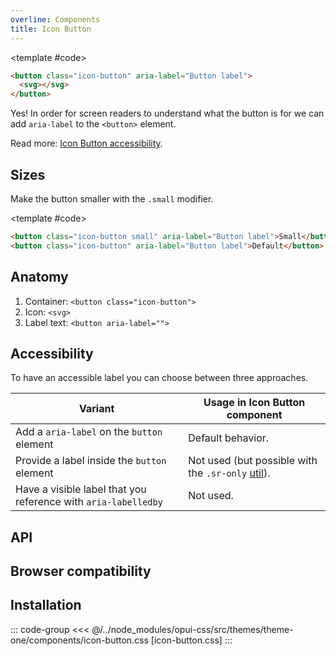 ```yaml
---
overline: Components
title: Icon Button
---
```


<script setup>
import Baseline from "../.vitepress/theme/app/components/Baseline.vue"
import Example from "../.vitepress/theme/app/components/Example.vue"
import Alert from "../.vitepress/theme/app/components/Alert.vue"
</script>

<style>
	.anatomy {
		outline: var(--_anatomy-border-gray);
		outline-offset: 2px;
		& > * {
			outline: var(--_anatomy-border-red);
		}
	}
</style>

<Example row>
<template #example>
 <button class="icon-button" aria-label="Button label">
			<svg xmlns="http://www.w3.org/2000/svg" width="32" height="32" viewBox="0 0 32 32"><path fill="currentColor" d="M13.5 6.5V7h5v-.5a2.5 2.5 0 0 0-5 0m-2 .5v-.5a4.5 4.5 0 1 1 9 0V7H28a1 1 0 1 1 0 2h-1.508L24.6 25.568A5 5 0 0 1 19.63 30h-7.26a5 5 0 0 1-4.97-4.432L5.508 9H4a1 1 0 0 1 0-2zm2.5 6.5a1 1 0 1 0-2 0v10a1 1 0 1 0 2 0zm5-1a1 1 0 0 0-1 1v10a1 1 0 1 0 2 0v-10a1 1 0 0 0-1-1"/></svg>
		</button>
		 <button class="icon-button" aria-label="Button label">
			<svg xmlns="http://www.w3.org/2000/svg" width="32" height="32" viewBox="0 0 32 32"><path fill="currentColor" d="M21.65 3.434a4.889 4.889 0 1 1 6.915 6.914l-.902.901l-6.914-6.914zM19.335 5.75L4.357 20.73a3.7 3.7 0 0 0-1.002 1.84l-1.333 6.22a1 1 0 0 0 1.188 1.188l6.22-1.333a3.7 3.7 0 0 0 1.84-1.002l14.98-14.98z"/></svg>
		</button>
</template>

<template #code>

```html
<button class="icon-button" aria-label="Button label">
  <svg></svg>
</button>
```

</template>
</Example>

<div class="not-rich-text">
<Alert>
<template #title>
	<code>aria-label</code>?
</template>

<div class="rich-text">

Yes! In order for screen readers to understand what the button is for we can add `aria-label` to the `<button>` element.

Read more: [Icon Button accessibility](#accessibility).

</div>
</Alert>

</div>

## Sizes

Make the button smaller with the `.small` modifier.

<Example row>
<template #example>
	<button class="icon-button small">
		<svg xmlns="http://www.w3.org/2000/svg" width="32" height="32" viewBox="0 0 32 32"><path fill="currentColor" d="M21.65 3.434a4.889 4.889 0 1 1 6.915 6.914l-.902.901l-6.914-6.914zM19.335 5.75L4.357 20.73a3.7 3.7 0 0 0-1.002 1.84l-1.333 6.22a1 1 0 0 0 1.188 1.188l6.22-1.333a3.7 3.7 0 0 0 1.84-1.002l14.98-14.98z"/></svg>
	</button>
		<button class="icon-button" aria-label="Button label">
		<svg xmlns="http://www.w3.org/2000/svg" width="32" height="32" viewBox="0 0 32 32"><path fill="currentColor" d="M21.65 3.434a4.889 4.889 0 1 1 6.915 6.914l-.902.901l-6.914-6.914zM19.335 5.75L4.357 20.73a3.7 3.7 0 0 0-1.002 1.84l-1.333 6.22a1 1 0 0 0 1.188 1.188l6.22-1.333a3.7 3.7 0 0 0 1.84-1.002l14.98-14.98z"/></svg>
	</button>

</template>

<template #code>

```html
<button class="icon-button small" aria-label="Button label">Small</button>
<button class="icon-button" aria-label="Button label">Default</button>
```

</template>
</Example>

## Anatomy

1. Container: `<button class="icon-button">`
2. Icon: `<svg>`
3. Label text: `<button aria-label="">`

<style>
	.anatomy {
		* > * {
			outline: none;
		}
	}
</style>

<Example row>
<template #example>
<button class="icon-button anatomy" aria-label="Anatomy icon button example">
<svg xmlns="http://www.w3.org/2000/svg" width="24" height="24" viewBox="0 0 24 24"><path fill="currentColor" d="M11.75 3a.75.75 0 0 1 .743.648l.007.102l.001 7.25h7.253a.75.75 0 0 1 .102 1.493l-.102.007h-7.253l.002 7.25a.75.75 0 0 1-1.493.101l-.007-.102l-.002-7.249H3.752a.75.75 0 0 1-.102-1.493L3.752 11h7.25L11 3.75a.75.75 0 0 1 .75-.75"/></svg>
</button>
</template>

</Example>

## Accessibility

To have an accessible label you can choose between three approaches.

| Variant                                                        | Usage in Icon Button component                                                    |
| -------------------------------------------------------------- | --------------------------------------------------------------------------------- |
| Add a `aria-label` on the `button` element                     | Default behavior.                                                                 |
| Provide a label inside the `button` element                    | Not used (but possible with the `.sr-only` [util](/guide/getting-started/utils)). |
| Have a visible label that you reference with `aria-labelledby` | Not used.                                                                         |

## API

<!--@include: ./icon-button-api.md -->

## Browser compatibility

<Baseline :ids="['light-dark']" />

## Installation

::: code-group
<<< @/../node_modules/opui-css/src/themes/theme-one/components/icon-button.css [icon-button.css]
:::
